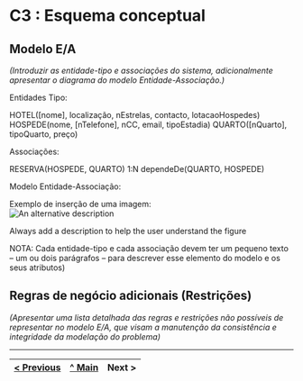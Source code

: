 # C3 : Esquema conceptual

## Modelo E/A
_(Introduzir as entidade-tipo e associações do sistema, adicionalmente apresentar o diagrama do modelo Entidade-Associação.)_

Entidades Tipo:

HOTEL([nome], localização, nEstrelas, contacto, lotacaoHospedes)
HOSPEDE(nome, [nTelefone], nCC, email, tipoEstadia)
QUARTO([nQuarto], tipoQuarto, preço)

Associações:

RESERVA(HOSPEDE, QUARTO) 1:N
dependeDe(QUARTO, HOSPEDE)

Modelo Entidade-Associação:

Exemplo de inserção de uma imagem:   
![An alternative description](images/image02.png)   

Always add a description to help the user understand the figure 

NOTA: Cada entidade-tipo e cada associação devem ter um pequeno texto – um ou dois parágrafos – para descrever esse elemento do modelo e os seus atributos)

## Regras de negócio adicionais (Restrições)
_(Apresentar uma lista detalhada das regras e restrições não possíveis de representar no modelo E/A, que visam a manutenção da consistência e integridade da modelação do problema)_

---
[< Previous](rei02.md) | [^ Main](https://github.com/exemploTrabalho/reportSIBD/) | Next >
:--- | :---: | ---: 
